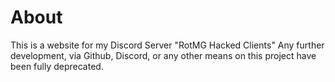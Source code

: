 # About
This is a website for my Discord Server "RotMG Hacked Clients"
Any further development, via Github, Discord, or any other means on this project have been fully deprecated.
